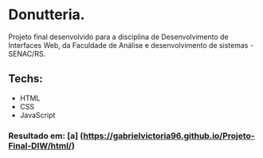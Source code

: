 # Donutteria.
 Projeto final desenvolvido para a disciplina de Desenvolvimento de Interfaces Web, da Faculdade de Análise e desenvolvimento de sistemas - SENAC/RS.

## Techs:

*  HTML
*  CSS
*  JavaScript

### Resultado em: [a] (https://gabrielvictoria96.github.io/Projeto-Final-DIW/html/)
